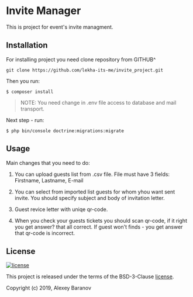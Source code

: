 Invite Manager
===============

This is project for event's invite managment.


Installation
------------

For installing project you need clone repository from GITHUB^

```
git clone https://github.com/lekha-its-me/invite_project.git
```

Then you run:

```
$ composer install
```

> NOTE: You need change in .env file access to database and mail transport.

Next step - run:

```
$ php bin/console doctrine:migrations:migrate
```

Usage
-----

Main changes that you need to do:

1. You can upload guests list from .csv file. File must have 3 fields: Firstname, Lastname, E-mail

2. You can select from imported list guests for whom yhou want sent invite. You should specify subject and body of invitation letter.

3. Guest revice letter with uniqe qr-code.

4. When you check your guests tickets you should scan qr-code, if it right you get answer? that all correct.
If guest won't finds - you get answer that qr-code is incorrect.



License
-------

[![license](https://img.shields.io/github/license/greeflas/default-project.svg)](LICENSE)

This project is released under the terms of the BSD-3-Clause [license](LICENSE).

Copyright (c) 2019, Alexey Baranov
